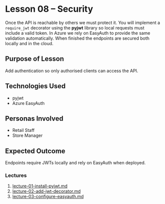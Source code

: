 # Lesson 08 – Security

Once the API is reachable by others we must protect it. You will implement a
`require_jwt` decorator using the **pyjwt** library so local requests must
include a valid token. In Azure we rely on EasyAuth to provide the same
validation automatically. When finished the endpoints are secured both locally
and in the cloud.

## Purpose of Lesson

Add authentication so only authorised clients can access the API.

## Technologies Used

- pyjwt
- Azure EasyAuth

## Personas Involved

- Retail Staff
- Store Manager

## Expected Outcome

Endpoints require JWTs locally and rely on EasyAuth when deployed.

### Lectures

1. [lecture-01-install-pyjwt.md](lecture-01-install-pyjwt.md)
2. [lecture-02-add-jwt-decorator.md](lecture-02-add-jwt-decorator.md)
3. [lecture-03-configure-easyauth.md](lecture-03-configure-easyauth.md)
